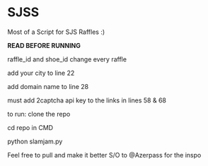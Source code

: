 # SJSS

Most of a Script for SJS Raffles :)

**READ BEFORE RUNNING**

raffle_id and shoe_id change every raffle

add your city to line 22

add domain name to line 28

must add 2captcha api key to the links in lines 58 & 68

to run:
clone the repo

cd repo in CMD

python slamjam.py

Feel free to pull and make it better
S/O to @Azerpass for the inspo 
